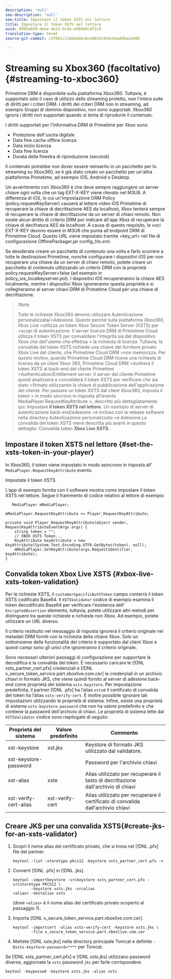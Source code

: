```yaml
---
description: 'null'
seo-description: 'null'
seo-title: Impostare il token XSTS nel lettore
title: Impostare il token XSTS nel lettore
uuid: 8995e029-deee-4e23-9cda-a50de8c4f2c0
translation-type: tm+mt
source-git-commit: c37061c116b8a6bc8ce085dc89dc8aadd0a2e490

---
```



# Streaming su Xbox360 (facoltativo) {#streaming-to-xboc360}

Primetime DRM è disponibile sulla piattaforma Xbox360. Tuttavia, è supportato solo il caso di utilizzo dello streaming protetto, non l&#39;intera suite di diritti per i criteri DRM. I diritti dei criteri DRM non in streaming, ad esempio Gruppi di dominio dispositivo, non sono supportati. Xbox360 ignora i diritti non supportati quando si tenta di riprodurre il contenuto.

I diritti supportati per l&#39;informativa DRM di Primetime per Xbox sono:
* Protezione dell&#39;uscita digitale
* Data fine cache offline licenza
* Data inizio licenza
* Data fine licenza
* Durata della finestra di riproduzione (secondi)

Il contenuto potrebbe non dover essere reinserito in un pacchetto per lo streaming su Xbox360, se è già stato creato un pacchetto per un&#39;altra piattaforma Primetime, ad esempio iOS, Android o Desktop.

Un avvertimento con Xbox360 è che deve sempre raggiungere un server chiave ogni volta che un tag EXT-X-KEY viene rilevato nel M3U8. A differenza di iOS, in cui un&#39;impostazione DRM Policy (policy.requestKeyServer) causerà al lettore video iOS Primetime di recuperare la chiave di decrittazione AES da localhost, Xbox tenterà sempre di recuperare la chiave di decrittazione da un server di chiavi remoto. Non esiste alcun diritto di criterio DRM per indicare all&#39;app Xbox di recuperare la chiave di decifratura AES da localhost. A causa di questo requisito, le voci EXT-X-KEY devono essere in M3U8 che punta all&#39;endpoint DRM di Primetime Cloud. Questo URL viene impostato tramite &lt;key_url> nel file di configurazione OfflinePackager.jar config_hls.xml.

Se desiderate creare un pacchetto di contenuto una volta e farlo scorrere a tutte le destinazioni Primetime, nonché configurare i dispositivi iOS per non recuperare una chiave da un server di chiavi remoto, potete creare un pacchetto di contenuto utilizzando un criterio DRM con la proprietà policy.requestKeyServer=false (ad esempio in policy_ios_localkeyserver.pol). I dispositivi iOS recupereranno la chiave AES localmente, mentre i dispositivi Xbox ignoreranno questa proprietà e si collegheranno al server chiavi DRM di Primetime Cloud per una chiave di decrittazione.

>!Note
>
>Tutte le richieste Xbox360 devono utilizzare Autenticazione personalizzata/>Adesione. Questo perché sulla piattaforma Xbox360, Xbox Live >utilizza un token Xbox Secure Token Server (XSTS) per >scopi di autenticazione.
>Il server licenze DRM di Primetime Cloud utilizza il token XSTS per convalidare l&#39;integrità sia del dispositivo Xbox che dell&#39;utente che effettua > la richiesta di licenza. Tuttavia, la convalida del token XSTS richiede una chiave del fornitore privato Xbox Live del cliente, che Primetime Cloud DRM >non memorizza. Per questo motivo, quando Primetime Cloud DRM riceve una richiesta di licenza da un client Xbox 360, Primetime Cloud DRM >inoltrerà il token XSTS al back-end del cliente Primetime >Authentication/Entitlement server. Il server del cliente Primetime
>quindi analizzerà e convaliderà il token XSTS per verificare che sia stato >firmato utilizzando la chiave di pubblicazione dell&#39;applicazione del cliente.
>Per passare un token XSTS dal client Xbox360, imposta il token > in modo sincrono in risposta all&#39;evento MediaPlayer.RequestKeyAttribute >, descritto più dettagliatamente qui: Impostare **il token XSTS nel lettore.** Un esempio di server di autenticazione back-end/adesione >è incluso con la release software nella directory Autenticazione personalizzata >e Adesione.La convalida dei token XSTS viene descritta più avanti in questo dettaglio: Convalida token **Xbox Live XSTS.**


## Impostare il token XSTS nel lettore {#set-the-xsts-token-in-your-player}

In Xbox360, il token viene impostato in modo asincrono in risposta all&#39; `MediaPlayer.RequestKeyAttribute` evento.

Impostate il token XSTS.

L&#39;app di esempio fornita con il software mostra come impostare il token XSTS nel lettore. Segue il frammento di codice relativo al lettore di esempio:

```
   MediaPlayer mMediaPlayer;  
 
mMediaPlayer.RequestKeyAttribute += Player_RequestKeyAttribute;  
 
private void Player_RequestKeyAttribute(object sender, RequestKeyAttributeEventArgs args) {  
    string token = "";  
    // XBOX XSTS Token...  
    KeyAttribute keyAttribute = new KeyAttribute(System.Text.Encoding.UTF8.GetBytes(token), null);  
    mMediaPlayer.SetKeyAttribute(args.RequestIdentifier, keyAttribute);  
} 
```

## Convalida token Xbox Live XSTS {#xbox-live-xsts-token-validation}

Per le richieste XSTS, il `customerSpecificAuthToken` campo conterrà il token XSTS codificato Base64. Il `XSTSValidator` codice di esempio esamina il token decodificato Base64 per verificare l&#39;esistenza dell&#39; `EncryptedAssertion` elemento; tuttavia, potete utilizzare altri metodi per distinguere tra queste richieste e richieste non Xbox. Ad esempio, potete utilizzare un URL diverso.

Il criterio restituito nel messaggio di risposta ignorerà il criterio originale nei metadati DRM forniti con la richiesta della chiave Xbox. Solo un sottoinsieme delle funzionalità del criterio è supportato dal client Xbox e questi campi sono gli unici che ignoreranno il criterio originale.

Sono necessari ulteriori passaggi di configurazione per supportare la decodifica e la convalida dei token. È necessario caricare le [!DNL xsts_partner_cert.pfx] credenziali e [!DNL x_secure_token_service.part.xboxlive.com.cer] le credenziali in un archivio chiavi in formato JKS, che viene quindi fornito al server di adesione back-end come proprietà del sistema `xsts-keystore`. Per impostazione predefinita, il partner [!DNL .pfx] ha l’alias `xsts`e il certificato di convalida del token ha l’alias `xsts-verify-cert`. È inoltre possibile ignorare tali impostazioni utilizzando le proprietà di sistema. Infine, esiste una proprietà di sistema `xsts-keystore-password` che non ha valore predefinito e che contiene la password dell&#39;archivio di chiavi. Le proprietà di sistema lette dal `XSTSValidator` codice sono riepilogate di seguito:

| Proprietà del sistema | Valore predefinito | Commento |
|---|---|---|
| xst-keystore | xst.jks | Keystore di formato JKS utilizzato dal validatore. |
| xst-keystore-password |  | Password per l&#39;archivio chiavi |
| xst-alias | xste | Alias utilizzato per recuperare il tasto di decrittazione dall&#39;archivio di chiavi |
| xst-verify-cert-alias | xst-verify-cert | Alias utilizzato per recuperare il certificato di convalida dall&#39;archivio chiavi |

## Creare JKS per una convalida XSTS{#create-jks-for-an-xsts-validator}

1. Scopri il nome alias del certificato privato, che si trova nel [!DNL .pfx] file del partner.

   ```
   keytool -list -storetype pkcs12 -keystore xsts_partner_cert.pfx -v 
   ```

1. Converti [!DNL .pfx] in [!DNL .jks].

   ```
   keytool -importkeystore -srckeystore xsts_partner_cert.pfx -srcstoretype PKCS12 \  
           -keystore xsts.jks -srcalias  
   <alias> -destalias xsts
   ```

   (dove `<alias>` è il nome alias del certificato privato scoperto al passaggio 1).
1. Importa [!DNL x_secure_token_service.part.xboxlive.com.cer].

   ```
   keytool -importcert -alias xsts-verify-cert -keystore xsts.jks \  
           -file x_secure_token_service.part.xboxlive.com.cer 
   ```

1. Mettete [!DNL xsts.jks] nella directory principale Tomcat e definite `-Dxsts-keystore-password=****` per Tomcat.

Se [!DNL xsts_partner_cert.pfx] e [!DNL xsts.jks] utilizzano password diverse, aggiornate la `xsts` password `jks` per farle corrispondere.

```
keytool -keypasswd -keystore xsts.jks -alias xsts 
```
